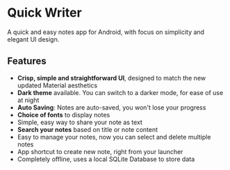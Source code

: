 # Quick Writer
A quick and easy notes app for Android, with focus on simplicity and elegant UI design.

## Features
- __Crisp, simple and straightforward UI__, designed to match the new updated Material aesthetics
- __Dark theme__ available. You can switch to a darker mode, for ease of use at night
- __Auto Saving__: Notes are auto-saved, you won't lose your progress
- __Choice of fonts__ to display notes
- Simple, easy way to share your note as text
- __Search your notes__ based on title or note content
- Easy to manage your notes, now you can select and delete multiple notes
- App shortcut to create new note, right from your launcher
- Completely offline, uses a local SQLite Database to store data


